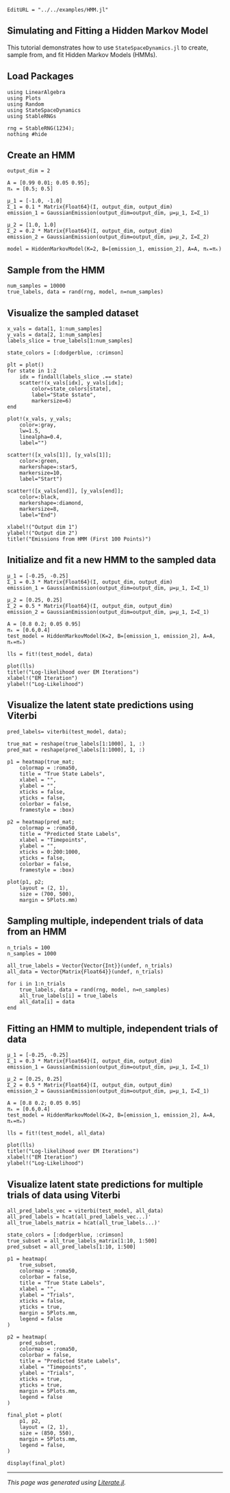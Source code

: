 ```@meta
EditURL = "../../examples/HMM.jl"
```

## Simulating and Fitting a Hidden Markov Model

This tutorial demonstrates how to use `StateSpaceDynamics.jl` to create, sample from, and fit Hidden
Markov Models (HMMs).

## Load Packages

````@example hidden_markov_model_example
using LinearAlgebra
using Plots
using Random
using StateSpaceDynamics
using StableRNGs
````

````@example hidden_markov_model_example
rng = StableRNG(1234);
nothing #hide
````

## Create an HMM

````@example hidden_markov_model_example
output_dim = 2

A = [0.99 0.01; 0.05 0.95];
πₖ = [0.5; 0.5]

μ_1 = [-1.0, -1.0]
Σ_1 = 0.1 * Matrix{Float64}(I, output_dim, output_dim)
emission_1 = GaussianEmission(output_dim=output_dim, μ=μ_1, Σ=Σ_1)

μ_2 = [1.0, 1.0]
Σ_2 = 0.2 * Matrix{Float64}(I, output_dim, output_dim)
emission_2 = GaussianEmission(output_dim=output_dim, μ=μ_2, Σ=Σ_2)

model = HiddenMarkovModel(K=2, B=[emission_1, emission_2], A=A, πₖ=πₖ)
````

## Sample from the HMM

````@example hidden_markov_model_example
num_samples = 10000
true_labels, data = rand(rng, model, n=num_samples)
````

## Visualize the sampled dataset

````@example hidden_markov_model_example
x_vals = data[1, 1:num_samples]
y_vals = data[2, 1:num_samples]
labels_slice = true_labels[1:num_samples]

state_colors = [:dodgerblue, :crimson]

plt = plot()
for state in 1:2
    idx = findall(labels_slice .== state)
    scatter!(x_vals[idx], y_vals[idx];
        color=state_colors[state],
        label="State $state",
        markersize=6)
end

plot!(x_vals, y_vals;
    color=:gray,
    lw=1.5,
    linealpha=0.4,
    label="")

scatter!([x_vals[1]], [y_vals[1]];
    color=:green,
    markershape=:star5,
    markersize=10,
    label="Start")

scatter!([x_vals[end]], [y_vals[end]];
    color=:black,
    markershape=:diamond,
    markersize=8,
    label="End")

xlabel!("Output dim 1")
ylabel!("Output dim 2")
title!("Emissions from HMM (First 100 Points)")
````

## Initialize and fit a new HMM to the sampled data

````@example hidden_markov_model_example
μ_1 = [-0.25, -0.25]
Σ_1 = 0.3 * Matrix{Float64}(I, output_dim, output_dim)
emission_1 = GaussianEmission(output_dim=output_dim, μ=μ_1, Σ=Σ_1)

μ_2 = [0.25, 0.25]
Σ_2 = 0.5 * Matrix{Float64}(I, output_dim, output_dim)
emission_2 = GaussianEmission(output_dim=output_dim, μ=μ_1, Σ=Σ_1)

A = [0.8 0.2; 0.05 0.95]
πₖ = [0.6,0.4]
test_model = HiddenMarkovModel(K=2, B=[emission_1, emission_2], A=A, πₖ=πₖ)

lls = fit!(test_model, data)

plot(lls)
title!("Log-likelihood over EM Iterations")
xlabel!("EM Iteration")
ylabel!("Log-Likelihood")
````

## Visualize the latent state predictions using Viterbi

````@example hidden_markov_model_example
pred_labels= viterbi(test_model, data);

true_mat = reshape(true_labels[1:1000], 1, :)
pred_mat = reshape(pred_labels[1:1000], 1, :)

p1 = heatmap(true_mat;
    colormap = :roma50,
    title = "True State Labels",
    xlabel = "",
    ylabel = "",
    xticks = false,
    yticks = false,
    colorbar = false,
    framestyle = :box)

p2 = heatmap(pred_mat;
    colormap = :roma50,
    title = "Predicted State Labels",
    xlabel = "Timepoints",
    ylabel = "",
    xticks = 0:200:1000,
    yticks = false,
    colorbar = false,
    framestyle = :box)

plot(p1, p2;
    layout = (2, 1),
    size = (700, 500),
    margin = 5Plots.mm)
````

## Sampling multiple, independent trials of data from an HMM

````@example hidden_markov_model_example
n_trials = 100
n_samples = 1000

all_true_labels = Vector{Vector{Int}}(undef, n_trials)
all_data = Vector{Matrix{Float64}}(undef, n_trials)

for i in 1:n_trials
    true_labels, data = rand(rng, model, n=n_samples)
    all_true_labels[i] = true_labels
    all_data[i] = data
end
````

## Fitting an HMM to multiple, independent trials of data

````@example hidden_markov_model_example
μ_1 = [-0.25, -0.25]
Σ_1 = 0.3 * Matrix{Float64}(I, output_dim, output_dim)
emission_1 = GaussianEmission(output_dim=output_dim, μ=μ_1, Σ=Σ_1)

μ_2 = [0.25, 0.25]
Σ_2 = 0.5 * Matrix{Float64}(I, output_dim, output_dim)
emission_2 = GaussianEmission(output_dim=output_dim, μ=μ_1, Σ=Σ_1)

A = [0.8 0.2; 0.05 0.95]
πₖ = [0.6,0.4]
test_model = HiddenMarkovModel(K=2, B=[emission_1, emission_2], A=A, πₖ=πₖ)

lls = fit!(test_model, all_data)

plot(lls)
title!("Log-likelihood over EM Iterations")
xlabel!("EM Iteration")
ylabel!("Log-Likelihood")
````

## Visualize latent state predictions for multiple trials of data using Viterbi

````@example hidden_markov_model_example
all_pred_labels_vec = viterbi(test_model, all_data)
all_pred_labels = hcat(all_pred_labels_vec...)'
all_true_labels_matrix = hcat(all_true_labels...)'

state_colors = [:dodgerblue, :crimson]
true_subset = all_true_labels_matrix[1:10, 1:500]
pred_subset = all_pred_labels[1:10, 1:500]

p1 = heatmap(
    true_subset,
    colormap = :roma50,
    colorbar = false,
    title = "True State Labels",
    xlabel = "",
    ylabel = "Trials",
    xticks = false,
    yticks = true,
    margin = 5Plots.mm,
    legend = false
)

p2 = heatmap(
    pred_subset,
    colormap = :roma50,
    colorbar = false,
    title = "Predicted State Labels",
    xlabel = "Timepoints",
    ylabel = "Trials",
    xticks = true,
    yticks = true,
    margin = 5Plots.mm,
    legend = false
)

final_plot = plot(
    p1, p2,
    layout = (2, 1),
    size = (850, 550),
    margin = 5Plots.mm,
    legend = false,
)

display(final_plot)
````

---

*This page was generated using [Literate.jl](https://github.com/fredrikekre/Literate.jl).*

